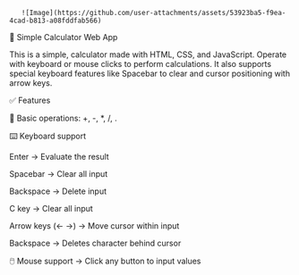        ![Image](https://github.com/user-attachments/assets/53923ba5-f9ea-4cad-b813-a08fddfab566)
 
🧮 Simple Calculator Web App 

This is a simple, calculator made with HTML, CSS, and JavaScript. Operate with keyboard or mouse clicks to perform calculations. It also supports special keyboard features like Spacebar to clear and cursor positioning with arrow keys.


✅ Features

🧮 Basic operations: +, -, *, /, .

⌨️ Keyboard support

Enter → Evaluate the result

Spacebar → Clear all input

Backspace → Delete input

C key → Clear all input

Arrow keys (← →) → Move cursor within input

Backspace → Deletes character behind cursor

🖱️ Mouse support → Click any button to input values
